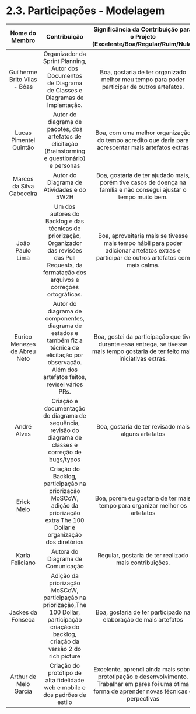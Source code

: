# 2.3. Participações - Modelagem

|        Nome do Membro        |                                                                       Contribuição                                                                        |                              Significância da Contribuição para o Projeto (Excelente/Boa/Regular/Ruim/Nula)                               |
| :--------------------------: | :-------------------------------------------------------------------------------------------------------------------------------------------------------: | :---------------------------------------------------------------------------------------------------------------------------------------: |
| Guilherme Brito Vilas - Bôas |                          Organizador da Sprint Planning, Autor dos Documentos de Diagrama de Classes e Diagramas de Implantação.                          |                        Boa, gostaria de ter organizado melhor meu tempo para poder participar de outros artefatos.                        |
|    Lucas Pimentel Quintão    |                            Autor do diagrama de pacotes, dos artefatos de elicitação (Brainstorming e questionário) e personas                            |                    Boa, com uma melhor organização do tempo acredito que daria para acrescentar mais artefatos extras                     |
|  Marcos da Silva Cabeceira   |                                                         Autor do Diagrama de Atividades e do 5W2H                                                         |            Boa, gostaria de ter ajudado mais, porém tive casos de doença na família e não consegui ajustar o tempo muito bem.             |
|       João Paulo Lima        | Um dos autores do Backlog e das técnicas de priorização, Organizador das revisões das Pull Requests, da formatação dos arquivos e correções ortográficas. | Boa, aproveitaria mais se tivesse mais tempo hábil para poder adicionar artefatos extras e participar de outros artefatos com mais calma. |
| Eurico Menezes de Abreu Neto | Autor do diagrama de componentes, diagrama de estados e também fiz a técnica de elicitação por observação. Além dos artefatos feitos, revisei vários PRs. |      Boa, gostei da participação que tive durante essa entrega, se tivesse mais tempo gostaria de ter feito mais iniciativas extras.      |
|         André Alves          |                         Criação e documentação do diagrama de sequência, revisão do diagrama de classes e correção de bugs/typos                          |                                            Boa, gostaria de ter revisado mais alguns artefatos                                            |
|          Erick Melo          |              Criação do Backlog, participação na priorização MoSCoW, adição da priorização extra The 100 Dollar e organização dos diretórios              |                                Boa, porém eu gostaria de ter mais tempo para organizar melhor os artefatos                                |
|       Karla Feliciano        |                                                             Autora do Diagrama de Comunicação                                                             |                                          Regular, gostaria de ter realizado mais contribuições.                                           |
|      Jackes da Fonseca       |      Adição da priorização MoSCoW, participação na priorização,The 100 Dollar, participação criação do backlog, criação da versão 2 do rich picture       |                                     Boa, gostaria de ter participado na elaboração de mais artefatos                                      |
|      Arthur de Melo Garcia       |      Criação do protótipo de alta fidelidade web e mobile e dos padrões de estilo       |                                     Excelente, aprendi ainda mais sobre prototipação e desenvolvimento. Trabalhar em pares foi uma ótima forma de aprender novas técnicas e perpectivas                                      |
